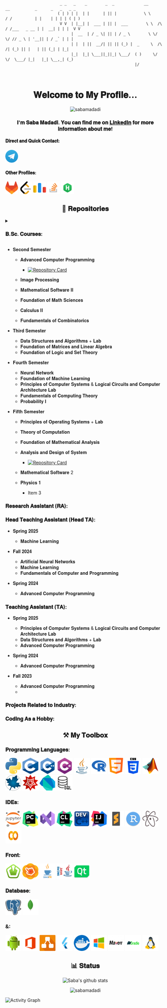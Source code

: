 ``````
                                                     
                        _ _   _    _        _  _             __          __           _      _   _   _ _ 
                       ( | ) | |  | |      | || |            \ \        / /          | |    | | | | ( | )
                        V V  | |__| |  ___ | || |  ___        \ \  /\  / /___   _ __ | |  __| | | |  V V 
                             |  __  | / _ \| || | / _ \        \ \/  \/ // _ \ | '__|| | / _` | | |      
                             | |  | ||  __/| || || (_) |  _     \  /\  /| (_) || |   | || (_| | |_|      
                             |_|  |_| \___||_||_| \___/  ( )     \/  \/  \___/ |_|   |_| \__,_| (_)      
                                                         |/                                              
                                                                             
                       
``````     
<h1 align="center" title="Happy to see you here :)"> 𝐖𝐞𝐥𝐜𝐨𝐦𝐞 𝐭𝐨 𝐌𝐲 𝐏𝐫𝐨𝐟𝐢𝐥𝐞... </h1>
<p align="center"> <img src="https://komarev.com/ghpvc/?username=sabamadadi&label=Profile%20views&color=0e75b6&style=flat" alt="sabamadadi" /> </p>
<h3 align="center">𝐈’𝐦 𝐒𝐚𝐛𝐚 𝐌𝐚𝐝𝐚𝐝𝐢. 𝐘𝐨𝐮 𝐜𝐚𝐧 𝐟𝐢𝐧𝐝 𝐦𝐞 𝐨𝐧 <a href="https://www.linkedin.com/in/sabamadadi" target="_blank">𝐋𝐢𝐧𝐤𝐞𝐝𝐈𝐧</a> 𝐟𝐨𝐫 𝐦𝐨𝐫𝐞 𝐢𝐧𝐟𝐨𝐫𝐦𝐚𝐭𝐢𝐨𝐧 𝐚𝐛𝐨𝐮𝐭 𝐦𝐞! </h3>



<h4 align="left" title=""> 𝐃𝐢𝐫𝐞𝐜𝐭 𝐚𝐧𝐝 𝐐𝐮𝐢𝐜𝐤 𝐂𝐨𝐧𝐭𝐚𝐜𝐭: </h4> <a href="https://t.me/sabamadadi24"> <img src="Icons/Telegram.webp" alt="blender" width="40" height="40"/></a>

<h4 align="left" title=""> 𝐎𝐭𝐡𝐞𝐫 𝐏𝐫𝐨𝐟𝐢𝐥𝐞𝐬: </h4>
  
<a href="https://gitlab.com/sabamadadi1"> <img src="Icons/GL.png" alt="blender" width="40" height="40"/></a> <a href="https://leetcode.com/sabamadadi/"> <img src="Icons/Leetcode.webp" alt="blender" width="40" height="40"/></a> <a href="https://codeforces.com/profile/sabamadadi"> <img src="Icons/Code Forces.webp" alt="blender" width="40" height="40"/></a> <a href="https://stackoverflow.com/users/21433236/saba-madadi"> <img src="Icons/Stack Overflow.png" alt="blender" width="40" height="40"/></a> <a href="https://www.hackerrank.com/sabamadadi9?hr_r=1"> <img src="Icons/HR.png" alt="blender" width="40" height="40"/></a>


<h2 align="center" > 📃 𝐑𝐞𝐩𝐨𝐬𝐢𝐭𝐨𝐫𝐢𝐞𝐬 </h2>

<details>
<summary><h3 align="left" > 𝐁.𝐒𝐜. 𝐂𝐨𝐮𝐫𝐬𝐞𝐬: </h3></summary>
<p>* 𝐅𝐢𝐫𝐬𝐭 𝐒𝐞𝐦𝐞𝐬𝐭𝐞𝐫
  * 𝐅𝐮𝐧𝐝𝐚𝐦𝐞𝐧𝐭𝐚𝐥𝐬 𝐨𝐟 𝐂𝐨𝐦𝐩𝐮𝐭𝐞𝐫 𝐚𝐧𝐝 𝐏𝐫𝐨𝐠𝐫𝐚𝐦𝐦𝐢𝐧𝐠
    * Item 3
  * 𝐌𝐚𝐭𝐡𝐞𝐦𝐚𝐭𝐢𝐜𝐚𝐥 𝐒𝐨𝐟𝐭𝐰𝐚𝐫𝐞 𝐈
  * 𝐏𝐡𝐲𝐬𝐢𝐜𝐬 𝐈 + 𝐋𝐚𝐛
  * 𝐂𝐚𝐥𝐜𝐮𝐥𝐮𝐬 𝐈
    * Item 3</p>
</details>




  
* 𝐒𝐞𝐜𝐨𝐧𝐝 𝐒𝐞𝐦𝐞𝐬𝐭𝐞𝐫
  * 𝐀𝐝𝐯𝐚𝐧𝐜𝐞𝐝 𝐂𝐨𝐦𝐩𝐮𝐭𝐞𝐫 𝐏𝐫𝐨𝐠𝐫𝐚𝐦𝐦𝐢𝐧𝐠
    
    * <a href="https://github.com/sabamadadi/MelodyHub"> <img alt="Repository Card" src="https://img.shields.io/static/v1?label=Final Project&message=MelodyHub&color=blue&logo=github"> </a>
  * 𝐈𝐦𝐚𝐠𝐞 𝐏𝐫𝐨𝐜𝐞𝐬𝐬𝐢𝐧𝐠
  * 𝐌𝐚𝐭𝐡𝐞𝐦𝐚𝐭𝐢𝐜𝐚𝐥 𝐒𝐨𝐟𝐭𝐰𝐚𝐫𝐞 𝐈𝐈
  * 𝐅𝐨𝐮𝐧𝐝𝐚𝐭𝐢𝐨𝐧 𝐨𝐟 𝐌𝐚𝐭𝐡 𝐒𝐜𝐢𝐞𝐧𝐜𝐞𝐬
  * 𝐂𝐚𝐥𝐜𝐮𝐥𝐮𝐬 𝐈𝐈
  * 𝐅𝐮𝐧𝐝𝐚𝐦𝐞𝐧𝐭𝐚𝐥𝐬 𝐨𝐟 𝐂𝐨𝐦𝐛𝐢𝐧𝐚𝐭𝐨𝐫𝐢𝐜𝐬

* 𝐓𝐡𝐢𝐫𝐝 𝐒𝐞𝐦𝐞𝐬𝐭𝐞𝐫
  * 𝐃𝐚𝐭𝐚 𝐒𝐭𝐫𝐮𝐜𝐭𝐮𝐫𝐞𝐬 𝐚𝐧𝐝 𝐀𝐥𝐠𝐨𝐫𝐢𝐭𝐡𝐦𝐬 + 𝐋𝐚𝐛
  * 𝐅𝐨𝐮𝐧𝐝𝐚𝐭𝐢𝐨𝐧 𝐨𝐟 𝐌𝐚𝐭𝐫𝐢𝐜𝐞𝐬 𝐚𝐧𝐝 𝐋𝐢𝐧𝐞𝐚𝐫 𝐀𝐥𝐠𝐞𝐛𝐫𝐚
  * 𝐅𝐨𝐮𝐧𝐝𝐚𝐭𝐢𝐨𝐧 𝐨𝐟 𝐋𝐨𝐠𝐢𝐜 𝐚𝐧𝐝 𝐒𝐞𝐭 𝐓𝐡𝐞𝐨𝐫𝐲

* 𝐅𝐨𝐮𝐫𝐭𝐡 𝐒𝐞𝐦𝐞𝐬𝐭𝐞𝐫
  * 𝐍𝐞𝐮𝐫𝐚𝐥 𝐍𝐞𝐭𝐰𝐨𝐫𝐤
  * 𝐅𝐨𝐮𝐧𝐝𝐚𝐭𝐢𝐨𝐧 𝐨𝐟 𝐌𝐚𝐜𝐡𝐢𝐧𝐞 𝐋𝐞𝐚𝐫𝐧𝐢𝐧𝐠
  * 𝐏𝐫𝐢𝐧𝐜𝐢𝐩𝐥𝐞𝐬 𝐨𝐟 𝐂𝐨𝐦𝐩𝐮𝐭𝐞𝐫 𝐒𝐲𝐬𝐭𝐞𝐦𝐬 & 𝐋𝐨𝐠𝐢𝐜𝐚𝐥 𝐂𝐢𝐫𝐜𝐮𝐢𝐭𝐬 𝐚𝐧𝐝 𝐂𝐨𝐦𝐩𝐮𝐭𝐞𝐫 𝐀𝐫𝐜𝐡𝐢𝐭𝐞𝐜𝐭𝐮𝐫𝐞 𝐋𝐚𝐛
  * 𝐅𝐮𝐧𝐝𝐚𝐦𝐞𝐧𝐭𝐚𝐥𝐬 𝐨𝐟 𝐂𝐨𝐦𝐩𝐮𝐭𝐢𝐧𝐠 𝐓𝐡𝐞𝐨𝐫𝐲
  * 𝐏𝐫𝐨𝐛𝐚𝐛𝐢𝐥𝐢𝐭𝐲 𝐈

 
* 𝐅𝐢𝐟𝐭𝐡 𝐒𝐞𝐦𝐞𝐬𝐭𝐞𝐫
  * 𝐏𝐫𝐢𝐧𝐜𝐢𝐩𝐥𝐞𝐬 𝐨𝐟 𝐎𝐩𝐞𝐫𝐚𝐭𝐢𝐧𝐠 𝐒𝐲𝐬𝐭𝐞𝐦𝐬 + 𝐋𝐚𝐛
  * 𝐓𝐡𝐞𝐨𝐫𝐲 𝐨𝐟 𝐂𝐨𝐦𝐩𝐮𝐭𝐚𝐭𝐢𝐨𝐧
  * 𝐅𝐨𝐮𝐧𝐝𝐚𝐭𝐢𝐨𝐧 𝐨𝐟 𝐌𝐚𝐭𝐡𝐞𝐦𝐚𝐭𝐢𝐜𝐚𝐥 𝐀𝐧𝐚𝐥𝐲𝐬𝐢𝐬
  * 𝐀𝐧𝐚𝐥𝐲𝐬𝐢𝐬 𝐚𝐧𝐝 𝐃𝐞𝐬𝐢𝐠𝐧 𝐨𝐟 𝐒𝐲𝐬𝐭𝐞𝐦

    * <a href="https://github.com/sabamadadi/MelodyHub"> <img alt="Repository Card" src="https://img.shields.io/static/v1?label=AP Final Project&message=MelodyHub&color=green&logo=github"> </a>
  * 𝐌𝐚𝐭𝐡𝐞𝐦𝐚𝐭𝐢𝐜𝐚𝐥 𝐒𝐨𝐟𝐭𝐰𝐚𝐫𝐞 2
  * 𝐏𝐡𝐲𝐬𝐢𝐜𝐬 𝟏
    * Item 3

<h3 align="left" title=""> 𝐑𝐞𝐬𝐞𝐚𝐫𝐜𝐡 𝐀𝐬𝐬𝐢𝐬𝐭𝐚𝐧𝐭 (𝐑𝐀): </h3>

<h3 align="left" title=""> 𝐇𝐞𝐚𝐝 𝐓𝐞𝐚𝐜𝐡𝐢𝐧𝐠 𝐀𝐬𝐬𝐢𝐬𝐭𝐚𝐧𝐭 (𝐇𝐞𝐚𝐝 𝐓𝐀): </h3>

* 𝐒𝐩𝐫𝐢𝐧𝐠 𝟐𝟎𝟐𝟓
  * 𝐌𝐚𝐜𝐡𝐢𝐧𝐞 𝐋𝐞𝐚𝐫𝐧𝐢𝐧𝐠

* 𝐅𝐚𝐥𝐥 𝟐𝟎𝟐𝟒
  * 𝐀𝐫𝐭𝐢𝐟𝐢𝐜𝐢𝐚𝐥 𝐍𝐞𝐮𝐫𝐚𝐥 𝐍𝐞𝐭𝐰𝐨𝐫𝐤𝐬
  * 𝐌𝐚𝐜𝐡𝐢𝐧𝐞 𝐋𝐞𝐚𝐫𝐧𝐢𝐧𝐠
  * 𝐅𝐮𝐧𝐝𝐚𝐦𝐞𝐧𝐭𝐚𝐥𝐬 𝐨𝐟 𝐂𝐨𝐦𝐩𝐮𝐭𝐞𝐫 𝐚𝐧𝐝 𝐏𝐫𝐨𝐠𝐫𝐚𝐦𝐦𝐢𝐧𝐠

* 𝐒𝐩𝐫𝐢𝐧𝐠 𝟐𝟎𝟐𝟒
  * 𝐀𝐝𝐯𝐚𝐧𝐜𝐞𝐝 𝐂𝐨𝐦𝐩𝐮𝐭𝐞𝐫 𝐏𝐫𝐨𝐠𝐫𝐚𝐦𝐦𝐢𝐧𝐠

<h3 align="left" title=""> 𝐓𝐞𝐚𝐜𝐡𝐢𝐧𝐠 𝐀𝐬𝐬𝐢𝐬𝐭𝐚𝐧𝐭 (𝐓𝐀): </h3>

* 𝐒𝐩𝐫𝐢𝐧𝐠 𝟐𝟎𝟐𝟓
  * 𝐏𝐫𝐢𝐧𝐜𝐢𝐩𝐥𝐞𝐬 𝐨𝐟 𝐂𝐨𝐦𝐩𝐮𝐭𝐞𝐫 𝐒𝐲𝐬𝐭𝐞𝐦𝐬 & 𝐋𝐨𝐠𝐢𝐜𝐚𝐥 𝐂𝐢𝐫𝐜𝐮𝐢𝐭𝐬 𝐚𝐧𝐝 𝐂𝐨𝐦𝐩𝐮𝐭𝐞𝐫 𝐀𝐫𝐜𝐡𝐢𝐭𝐞𝐜𝐭𝐮𝐫𝐞 𝐋𝐚𝐛
  * 𝐃𝐚𝐭𝐚 𝐒𝐭𝐫𝐮𝐜𝐭𝐮𝐫𝐞𝐬 𝐚𝐧𝐝 𝐀𝐥𝐠𝐨𝐫𝐢𝐭𝐡𝐦𝐬 + 𝐋𝐚𝐛
  * 𝐀𝐝𝐯𝐚𝐧𝐜𝐞𝐝 𝐂𝐨𝐦𝐩𝐮𝐭𝐞𝐫 𝐏𝐫𝐨𝐠𝐫𝐚𝐦𝐦𝐢𝐧𝐠

* 𝐒𝐩𝐫𝐢𝐧𝐠 𝟐𝟎𝟐𝟒
  * 𝐀𝐝𝐯𝐚𝐧𝐜𝐞𝐝 𝐂𝐨𝐦𝐩𝐮𝐭𝐞𝐫 𝐏𝐫𝐨𝐠𝐫𝐚𝐦𝐦𝐢𝐧𝐠

* 𝐅𝐚𝐥𝐥 𝟐𝟎𝟐𝟑
  * 𝐀𝐝𝐯𝐚𝐧𝐜𝐞𝐝 𝐂𝐨𝐦𝐩𝐮𝐭𝐞𝐫 𝐏𝐫𝐨𝐠𝐫𝐚𝐦𝐦𝐢𝐧𝐠
  * 

<h3 align="left" title=""> 𝐏𝐫𝐨𝐣𝐞𝐜𝐭𝐬 𝐑𝐞𝐥𝐚𝐭𝐞𝐝 𝐭𝐨 𝐈𝐧𝐝𝐮𝐬𝐭𝐫𝐲: </h3>

<h3 align="left" title=""> 𝐂𝐨𝐝𝐢𝐧𝐠 𝐀𝐬 𝐚 𝐇𝐨𝐛𝐛𝐲: </h3>


<h2 align="center" title=""> ⚒️ 𝐌𝐲 𝐓𝐨𝐨𝐥𝐛𝐨𝐱 </h2>
<h3 align="left" title=""> 𝐏𝐫𝐨𝐠𝐫𝐚𝐦𝐦𝐢𝐧𝐠 𝐋𝐚𝐧𝐠𝐮𝐚𝐠𝐞𝐬: </h3>

<a> <img src="Icons/Python.png" alt="blender" width="50" height="50"/> </a> <a target="_blank" rel="noreferrer"> <img src="Icons/C (PL).png" alt="blender" width="50" height="50"/> </a>  <a> <img src="Icons/C++.png" alt="blender" width="50" height="50"/> </a> <a> <img src="Icons/Csharp.png" alt="blender" width="50" height="50"/> </a> <a> <img src="Icons/Java.png" alt="blender" width="50" height="50"/> </a> <a> <img src="Icons/R.png" alt="blender" width="50" height="50"/> </a> <a> <img src="Icons/Html.png" alt="blender" width="50" height="50"/> </a> <a > <img src="Icons/CSS.png" alt="blender" width="50" height="50"/> </a> <a> <img src="Icons/Matlab.png" alt="blender" width="50" height="50"/> </a> <a> <img src="Icons/Maple.png" alt="blender" width="50" height="50"/> </a> <a> <img src="Icons/WM.webp" alt="blender" width="50" height="50"/> </a> <a> <img src="Icons/Dart.png" alt="blender" width="50" height="50"/> </a> <a> <img src="Icons/SQL.png" alt="blender" width="50" height="50"/> </a>

<h3 align="left" title=""> 𝐈𝐃𝐄𝐬: </h3>
<p align="left"> <a> <img src="Icons/Jupyter.png" alt="blender" width="50" height="50"/> </a>  <a> <img src="Icons/PyCharm.png" alt="blender" width="50" height="50"/> </a> <a> <img src="Icons/VS.png" alt="blender" width="50" height="50"/> </a>  <a> <img src="Icons/CLion.png" alt="blender" width="50" height="50"/> </a> <a> <img src="Icons/DEV.png" alt="blender" width="50" height="50"/> </a> <a> <img src="Icons/IJ.png" alt="blender" width="50" height="50"/> </a> <a> <img src="Icons/Sublime Text.png" alt="blender" width="50" height="50"/> </a> <a> <img src="Icons/Rstudio.png" alt="blender" width="50" height="50"/> </a> <a> <img src="Icons/Atom.png" alt="blender" width="50" height="50"/> </a> <a> <img src="Icons/Colab.png" alt="blender" width="50" height="50"/> </a>

<h3 align="left" title=""> 𝐅𝐫𝐨𝐧𝐭: </h3>
<p align="left"> <a> <img src="Icons/SFML.png" alt="blender" width="50" height="50"/> </a> <a> <img src="Icons/Scene Builder.webp" alt="blender" width="50" height="50"/> </a> <a> <img src="Icons/JavaFX.png" alt="blender" width="50" height="50"/> </a> <a> <img src="Icons/Swing.png" alt="blender" width="50" height="50"/> </a> <a> <img src="Icons/QT.png" alt="blender" width="50" height="50"/> </a> </details>

<h3 align="left" title=""> 𝐃𝐚𝐭𝐚𝐛𝐚𝐬𝐞: </h3>
<p align="left"> <a> <img src="Icons/pgAdmin.png" alt="blender" width="50" height="50"/> </a> <a> <img src="Icons/Mongo.png" alt="blender" width="50" height="50"/> </a>
  
<h3 align="left" title=""> &: </h3>
<p align="left"> <a> <img src="Icons/Android.png" alt="blender" width="50" height="50"/> </a> <a> <img src="Icons/Office.png" alt="blender" width="50" height="50"/> </a> <a> <img src="Icons/Diagrams.png" alt="blender" width="50" height="50"/> </a>  <a> <img src="Icons/Flutter.png" alt="blender" width="50" height="50"/> </a>  <a> <img src="Icons/Docker.png" alt="blender" width="50" height="50"/> </a>   <a> <img src="Icons/Windows.png" alt="blender" width="50" height="50"/> </a>  <a> <img src="Icons/Maven.jpg" alt="blender" width="50" height="50"/> </a>  <a> <img src="Icons/Gradle.png" alt="blender" width="50" height="50"/> </a>  <a> <img src="Icons/Linux.png" alt="blender" width="50" height="50"/> </a></details>









<h2 align="center" > 📊 𝐒𝐭𝐚𝐭𝐮𝐬 </h2>
<p align="center"><img src="https://github-readme-stats.vercel.app/api?username=sabamadadi&theme=defualt&show_icons=true" alt="Saba's github stats">
</p>

    
<p align="center"><img src="https://github-readme-streak-stats.herokuapp.com/?user=sabamadadi&" alt="sabamadadi" /></p>

![Activity Graph](https://github-readme-activity-graph.vercel.app/graph?username=sabamadadi&bg_color=fffefe&color=0000FF&line=0000CC&point=00CCFF&area=true&hide_border=true)
